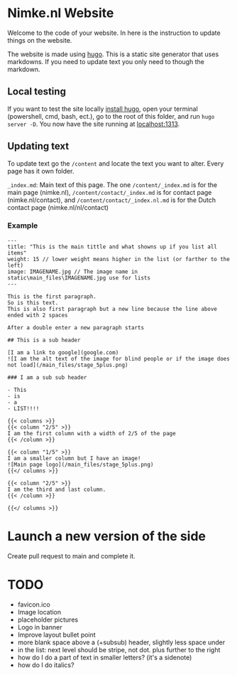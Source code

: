 # Nimke.nl Website

Welcome to the code of your website.
In here is the instruction to update things on the website.

The website is made using [hugo](https://gohugo.io).
This is a static site generator that uses markdowns.
If you need to update text you only need to though the markdown.

## Local testing

If you want to test the site locally [install hugo](https://gohugo.io/getting-started/installing/), open your terminal (powershell, cmd, bash, ect.), go to the root of this folder, and run `hugo server -D`.
You now have the site running at [localhost:1313](http://localhost:1313/).

## Updating text

To update text go the `/content` and locate the text you want to alter.
Every page has it own folder.

`_index.md`: Main text of this page.
The one `/content/_index.md` is for the main page (nimke.nl), `/content/contact/_index.md` is for contact page (nimke.nl/contact), and `/content/contact/_index.nl.md` is for the Dutch contact page (nimke.nl/nl/contact)

### Example

```
---
title: "This is the main tittle and what showns up if you list all items"
weight: 15 // lower weight means higher in the list (or farther to the left)
image: IMAGENAME.jpg // The image name in static\main_files\IMAGENAME.jpg use for lists
---

This is the first paragraph.
So is this text.
This is also first paragraph but a new line because the line above ended with 2 spaces

After a double enter a new paragraph starts

## This is a sub header

[I am a link to google](google.com)
![I am the alt text of the image for blind people or if the image does not load](/main_files/stage_5plus.png)

### I am a sub sub header

- This
- is
- a
- LIST!!!!

{{< columns >}}
{{< column "2/5" >}}
I am the first column with a width of 2/5 of the page
{{< /column >}}

{{< column "1/5" >}}
I am a smaller column but I have an image!
![Main page logo](/main_files/stage_5plus.png)
{{</ columns >}}

{{< column "2/5" >}}
I am the third and last column.
{{< /column >}}

{{</ columns >}}

```

# Launch a new version of the side

Create pull request to main and complete it.

# TODO

- favicon.ico
- Image location
- placeholder pictures
- Logo in banner
- Improve layout bullet point
- more blank space above a (+subsub) header, slightly less space under 
- in the list: next level should be stripe, not dot. plus further to the right
- how do I do a part of text in smaller letters? (it's a sidenote)
- how do I do italics?

